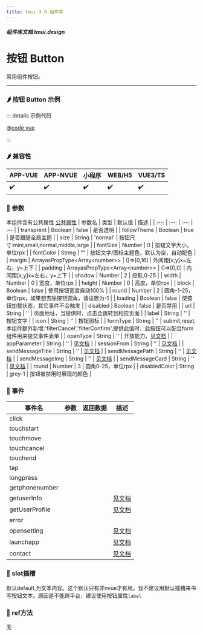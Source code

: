 ```yaml
---
title: tmui 3.0 组件库
---
```


<dirtoc></dirtoc>

##### 组件库文档 tmui.design

# 按钮 Button
常用组件按钮。

---

### :hot_pepper: 按钮 Button 示例

<webview url="https://tmui.design/h5/#/pages/changyong/button"></webview>

::: details 示例代码

@[code vue](pages/changyong/button.nvue)

:::


### :hot_pepper: 兼容性

| APP-VUE | APP-NVUE | 小程序 | WEB/H5 | VUE3/TS |
| --- | --- | --- | --- | --- |
| :heavy_check_mark: | :heavy_check_mark: | :heavy_check_mark: | :heavy_check_mark: | :heavy_check_mark: |

### :seedling: 参数
本组件含有公共属性 [公共属性](/doc/spec/组件公共样式.md)
| 参数名 | 类型 | 默认值 | 描述 |
| :--: | :--: | :--: | :-- |
| transprent | Boolean | false | 是否透明 |
| followTheme | Boolean | true | 是否跟随全局主题 |
| size | String | 'normal' | 按钮尺寸:mini,small,normal,middle,large |
| fontSize | Number | 0 | 按钮文字大小，单位rpx |
| fontColor<Badge type="danger" text="v3.0.63+" vertical="middle" /> | String | "" | 按钮文字/图标主题色，默认为空，自动配色 |
| margin | ArrayasPropType\<Array\<number>> | ()=>[0,16] | 外间距[x,y]x=左右，y=上下 |
| padding | ArrayasPropType\<Array\<number>> | ()=>[0,0] | 内间距[x,y]x=左右，y=上下 |
| shadow | Number | 2 | 投影,0-25 |
| width | Number | 0 | 宽度，单位rpx |
| height | Number | 0 | 高度，单位rpx |
| block | Boolean | false | 使用按钮宽度自动100% |
| round | Number | 2 | 圆角-1-25，单位rpx，如果想去除按钮圆角，请设置为-1 |
| loading | Boolean | false | 使按钮加载状态，其它事件不会触发 |
| disabled | Boolean | false | 是否禁用 |
| url | String | '' | 页面地址，当提供时，点击会跳转到相应页面 |
| label | String | '' | 按钮文字 |
| icon | String | '' | 按钮图标 |
| formType | String | '' | submit,reset,本组件额外新增:'filterCancel','filterConfirm',提供此值时，此按钮可以配合form组件用来提交事件表单 |
| openType | String | '' | 开放能力，[见文档](https://uniapp.dcloud.net.cn/component/button.html) |
| appParameter | String | '' | [见文档](https://uniapp.dcloud.net.cn/component/button.html) |
| sessionFrom | String | '' | [见文档](https://uniapp.dcloud.net.cn/component/button.html) |
| sendMessageTitle | String | '' | [见文档](https://uniapp.dcloud.net.cn/component/button.html) |
| sendMessagePath | String | '' | [见文档](https://uniapp.dcloud.net.cn/component/button.html) |
| sendMessageImg | String | '' | [见文档](https://uniapp.dcloud.net.cn/component/button.html) |
| sendMessageCard | String | '' | [见文档](https://uniapp.dcloud.net.cn/component/button.html) |
| round | Number | 3 | 圆角0-25，单位rpx |
| disabledColor | String | grey-1 | 按钮被禁用时展现的颜色 |


### :rose: 事件
| 事件名 | 参数 | 返回数据 | 描述 |
| --- | --- | --- | --- |
| click |  |  |  |
| touchstart |  |  |  |
| touchmove |  |  |  |
| touchcancel |  |  |  |
| touchend |  |  |  |
| tap |  |  |  |
| longpress |  |  |  |
| getphonenumber |  |  |  |
| getuserInfo |  |  | [见文档](https://uniapp.dcloud.net.cn/component/button.html) |
| getUserProfile |  |  | [见文档](https://uniapp.dcloud.net.cn/component/button.html) |
| error |  |  |  |
| opensetting |  |  | [见文档](https://uniapp.dcloud.net.cn/component/button.html) |
| launchapp |  |  | [见文档](https://uniapp.dcloud.net.cn/component/button.html) |
| contact |  |  | [见文档](https://uniapp.dcloud.net.cn/component/button.html) |


### :corn: slot插槽
默认default,为文本内容。这个默认只有非nvue才有用。我不建议用默认插槽来书写按钮文本。原因是不能跨平台，建议使用按钮属性```label```

### :green_salad: ref方法
无